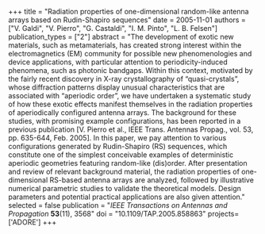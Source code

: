 +++
title = "Radiation properties of one-dimensional random-like antenna arrays based on Rudin-Shapiro sequences"
date = 2005-11-01
authors = ["V. Galdi", "V. Pierro", "G. Castaldi", "I. M. Pinto", "L. B. Felsen"]
publication_types = ["2"]
abstract = "The development of exotic new materials, such as metamaterials, has created strong interest within the electromagnetics (EM) community for possible new phenomenologies and device applications, with particular attention to periodicity-induced phenomena, such as photonic bandgaps. Within this context, motivated by the fairly recent discovery in X-ray crystallography of “quasi-crystals”, whose diffraction patterns display unusual characteristics that are associated with “aperiodic order”, we have undertaken a systematic study of how these exotic effects manifest themselves in the radiation properties of aperiodically configured antenna arrays. The background for these studies, with promising example configurations, has been reported in a previous publication [V. Pierro et al., IEEE Trans. Antennas Propag., vol. 53, pp. 635-644, Feb. 2005]. In this paper, we pay attention to various configurations generated by Rudin-Shapiro (RS) sequences, which constitute one of the simplest conceivable examples of deterministic aperiodic geometries featuring random-like (dis)order. After presentation and review of relevant background material, the radiation properties of one-dimensional RS-based antenna arrays are analyzed, followed by illustrative numerical parametric studies to validate the theoretical models. Design parameters and potential practical applications are also given attention."
selected = false
publication = "*IEEE Transactions on Antennas and Propagation* **53**(11), 3568"
doi = "10.1109/TAP.2005.858863"
projects=['ADORE']
+++
